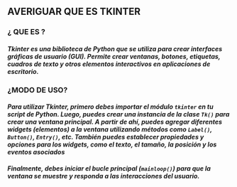 ## AVERIGUAR QUE ES TKINTER


### ¿ QUE ES ?

#### ***Tkinter es una biblioteca de Python que se utiliza para crear interfaces gráficas de usuario (GUI). Permite crear ventanas, botones, etiquetas, cuadros de texto y otros elementos interactivos en aplicaciones de escritorio.***

### ¿MODO DE USO?

#### ***Para utilizar Tkinter, primero debes importar el módulo `tkinter` en tu script de Python. Luego, puedes crear una instancia de la clase `Tk()` para crear una ventana principal. A partir de ahí, puedes agregar diferentes widgets (elementos) a la ventana utilizando métodos como `Label()`, `Button()`, `Entry()`, etc. También puedes establecer propiedades y opciones para los widgets, como el texto, el tamaño, la posición y los eventos asociados***

#### ***Finalmente, debes iniciar el bucle principal (`mainloop()`) para que la ventana se muestre y responda a las interacciones del usuario.***